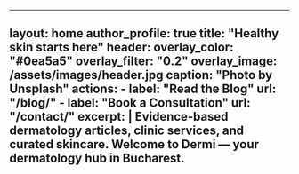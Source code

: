 
---
layout: home
author_profile: true
title: "Healthy skin starts here"
header:
  overlay_color: "#0ea5a5"
  overlay_filter: "0.2"
  overlay_image: /assets/images/header.jpg
  caption: "Photo by Unsplash"
  actions:
    - label: "Read the Blog"
      url: "/blog/"
    - label: "Book a Consultation"
      url: "/contact/"
excerpt: |
  Evidence-based dermatology articles, clinic services, and curated skincare. 
  Welcome to **Dermi** — your dermatology hub in Bucharest.
---

